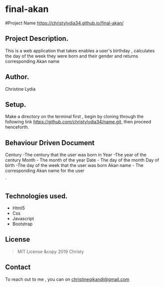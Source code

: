 # final-akan
#Project Name
https://christylydia34.github.io/final-akan/
## Project Description.
 This is a  web application that takes enables  a user's birthday , calculates the day of the week  they were born and their gender and returns corresponding Akan name 

## Author.
Christine Lydia
 
 ## Setup.
  Make  a directory on the terminal first , begin by cloning through the following link https://github.com/christylydia34/name.git,  then proceed henceforth.
 
 
 ## Behaviour Driven Document

 Century -The century that the user was born in
Year    -The year of the century 
Month   - The month of the year 
Date     - The day of the month 
Day of birth -The day of the week that the user was born 
 Akan name  -  The corresponding Akan name for the user

 `
## Technologies used.
  * Html5
  * Css
  * Javascript
  * Bootstrap
  
 

## License
> MIT License &copy 2019 Christy 

## Contact
To reach out to me , you can on christinegikandi@gmail.com

